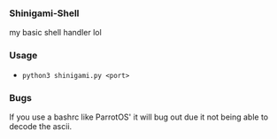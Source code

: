 ### Shinigami-Shell
my basic shell handler lol

### Usage
- `python3 shinigami.py <port>`

### Bugs
If you use a bashrc like ParrotOS' it will bug out due it not being able to decode the ascii.
